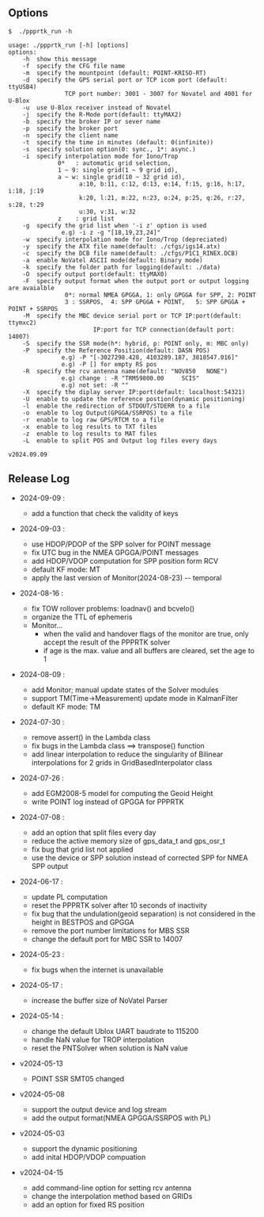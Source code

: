 ## Options
```
$  ./ppprtk_run -h

usage: ./ppprtk_run [-h] [options]
options:
    -h  show this message
    -f  specify the CFG file name
    -m  specify the mountpoint (default: POINT-KRISO-RT)
    -d  specify the GPS serial port or TCP icom port (default: ttyUSB4)
                TCP port number: 3001 - 3007 for Novatel and 4001 for U-Blox
    -u  use U-Blox receiver instead of Novatel
    -j  specify the R-Mode port(default: ttyMAX2)
    -b  specify the broker IP or sever name
    -p  specify the broker port
    -n  specify the client name
    -t  specify the time in minutes (default: 0(infinite))
    -s  specify solution option(0: sync., 1*: async.)
    -i  specify interpolation mode for Iono/Trop 
              0*   : automatic grid selection, 
              1 ~ 9: single grid(1 ~ 9 grid id), 
              a ~ w: single grid(10 ~ 32 grid id),
                    a:10, b:11, c:12, d:13, e:14, f:15, g:16, h:17, i:18, j:19 
                    k:20, l:21, m:22, n:23, o:24, p:25, q:26, r:27, s:28, t:29
                    u:30, v:31, w:32 
              z    : grid list
    -g  specify the grid list when '-i z' option is used 
               e.g) -i z -g "[18,19,23,24]" 
    -w  specify interpolation mode for Iono/Trop (depreciated)
    -y  specify the ATX file name(default: ./cfgs/igs14.atx)
    -c  specify the DCB file name(default: ./cfgs/P1C1_RINEX.DCB)
    -a  enable NoVatel ASCII mode(default: Binary mode)
    -k  specify the folder path for logging(default: ./data) 
    -O  specify output port(default: ttyMAX0) 
    -F  specify output format when the output port or output logging are avaialble 
                0*: normal NMEA GPGGA, 1: only GPGGA for SPP, 2: POINT
                3 : SSRPOS,  4: SPP GPGGA + POINT,   5: SPP GPGGA + POINT + SSRPOS 
    -M  specify the MBC device serial port or TCP IP:port(default: ttymxc2) 
                        IP:port for TCP connection(default port: 14007) 
    -S  specify the SSR mode(h*: hybrid, p: POINT only, m: MBC only) 
    -P  specify the Reference Position(default: DASN POS) 
               e.g) -P "[-3027298.428, 4103289.187, 3818547.016]" 
               e.g) -P [] for empty RS pos
    -R  specify the rcv antenna name(default: "NOV850   NONE") 
               e.g) change : -R "TRM59800.00     SCIS" 
               e.g) not set: -R "" 
    -X  specify the diplay server IP:port(default: localhost:54321) 
    -U  enable to update the reference postion(dynamic positioning) 
    -l  enable the redirection of STDOUT/STDERR to a file
    -o  enable to log Output(GPGGA/SSRPOS) to a file
    -r  enable to log raw GPS/RTCM to a file
    -x  enable to log results to TXT files
    -z  enable to log results to MAT files
    -L  enable to split POS and Output log files every days

v2024.09.09
```

## Release Log

- 2024-09-09 :
    * add a function that check the validity of keys

- 2024-09-03 :
    * use HDOP/PDOP of the SPP solver for POINT message
    * fix UTC bug in the NMEA GPGGA/POINT messages
    * add HDOP/VDOP computation for SPP position form RCV
    * default KF mode: MT
    * apply the last version of Monitor(2024-08-23) -- temporal

- 2024-08-16 :
    * fix TOW rollover problems: loadnav() and bcvelo()
    * organize the TTL of ephemeris
    * Monitor...
        * when the valid and handover flags of the monitor are true, 
        only accept the result of the PPPRTK solver
        * if age is the max. value and all buffers are cleared, set the age to 1
          
- 2024-08-09 :     
    * add Monitor; manual update states of the Solver modules
	* support TM(Time->Measurement) update mode in KalmanFilter
	* default KF mode: TM

- 2024-07-30 :
    * remove assert() in the Lambda class
    * fix bugs in the Lambda class  ==> transpose() function
    * add linear interpolation to reduce the singularity of Bilinear interpolations 
        for 2 grids in GridBasedInterpolator class 

- 2024-07-26 :
    * add EGM2008-5 model for computing the Geoid Height
    * write POINT log instead of GPGGA for PPPRTK

- 2024-07-08 :
  * add an option that split files every day
  * reduce the active memory size of gps_data_t and gps_osr_t
  * fix bug that grid list not applied
  * use the device or SPP solution instead of corrected SPP for NMEA SPP output 

- 2024-06-17 :
  * update PL computation
  * reset the PPPRTK solver after 10 seconds of inactivity
  * fix bug that the undulation(geoid separation) is not considered in the height in BESTPOS and GPGGA
  * remove the port number limitations for MBS SSR
  * change the default port for MBC SSR to 14007
    
- 2024-05-23 :
  * fix bugs when the internet is unavailable
  
- 2024-05-17 :
  * increase the buffer size of NoVatel Parser
  
- 2024-05-14 :
  * change the default Ublox UART baudrate to 115200
  * handle NaN value for TROP interpolation
  * reset the PNTSolver when solution is NaN value
    
- v2024-05-13
  * POINT SSR SMT05 changed
    
- v2024-05-08
  * support the output device and log stream
  * add the output format(NMEA GPGGA/SSRPOS with PL)
    
- v2024-05-03
  * support the dynamic positioning
  * add inital HDOP/VDOP compuation
    
- v2024-04-15
  * add command-line option for setting rcv antenna
  * change the interpolation method based on GRIDs
  * add an option for fixed RS position
